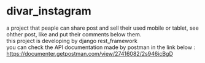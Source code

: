 # divar_instagram
a project that peaple can share post and sell their used mobile or tablet, see ohther post, like and put their comments below them.
<br>
this project is developing by django rest_framework
<br>
you can check the API documentation made by postman in the link below : <br>
https://documenter.getpostman.com/view/27416082/2s946icBgD

